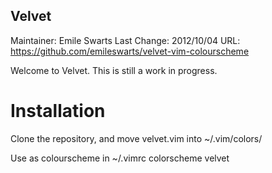 Velvet
-------

Maintainer:   Emile Swarts
Last Change:  2012/10/04
URL: https://github.com/emileswarts/velvet-vim-colourscheme

Welcome to Velvet. 
This is still a work in progress.

Installation
==============
Clone the repository, and move velvet.vim into ~/.vim/colors/

Use as colourscheme in ~/.vimrc
colorscheme velvet
